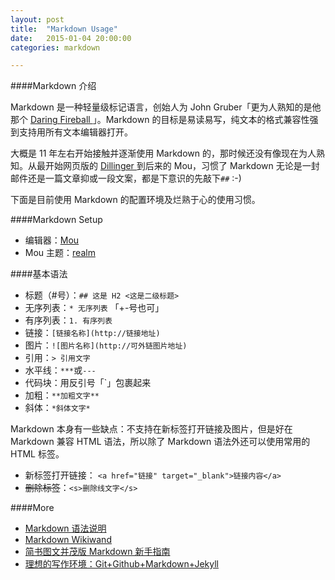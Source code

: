 ```yaml
---
layout: post
title:  "Markdown Usage"
date:   2015-01-04 20:00:00
categories: markdown

---
```


####Markdown 介绍

Markdown 是一种轻量级标记语言，创始人为  John Gruber「更为人熟知的是他那个 <a href="http://25.io/mou/" target="_blank">Daring Fireball </a>」。Markdown 的目标是易读易写，纯文本的格式兼容性强到支持用所有文本编辑器打开。

大概是 11 年左右开始接触并逐渐使用 Markdown 的，那时候还没有像现在为人熟知。从最开始网页版的 <a href="http://dillinger.io/" target="_blank">Dillinger </a> 到后来的 Mou，习惯了 Markdown 无论是一封邮件还是一篇文章抑或一段文案，都是下意识的先敲下`##`  :-)

下面是目前使用 Markdown 的配置环境及烂熟于心的使用习惯。

####Markdown Setup

- 编辑器：<a href="http://25.io/mou/" target="_blank">Mou </a>
- Mou 主题：<a href="https://github.com/zhf/realm-theme" target="_blank">realm</a>

####基本语法

- 标题（#号）：`## 这是 H2 <这是二级标题>`
- 无序列表：`* 无序列表` 「+-号也可」
- 有序列表：`1. 有序列表 `
- 链接：`[链接名称](http://链接地址)`
- 图片：`![图片名称](http://可外链图片地址)`
- 引用：` > 引用文字 `
- 水平线：`***`或`---`
- 代码块：用反引号「`」包裹起来
- 加粗：`**加粗文字**`
- 斜体：`*斜体文字*`

Markdown 本身有一些缺点：不支持在新标签打开链接及图片，但是好在 Markdown 兼容 HTML 语法，所以除了 Markdown 语法外还可以使用常用的 HTML 标签。

- 新标签打开链接： `<a href="链接" target="_blank">链接内容</a>` 
- <s>删除标签</s>：`<s>删除线文字</s>`


####More

- <a href="http://wowubuntu.com/markdown/" target="_blank">Markdown 语法说明</a>
- <a href="http://www.wikiwand.com/zh/Markdown" target="_blank">Markdown Wikiwand</a>
- <a href="http://www.jianshu.com/p/q81RER" target="_blank">简书图文并茂版 Markdown 新手指南</a>
- <a href="http://www.yangzhiping.com/tech/writing-space.html" target="_blank">理想的写作环境：Git+Github+Markdown+Jekyll</a>




